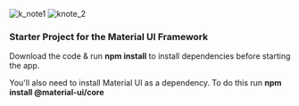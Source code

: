 ![k_note1](https://user-images.githubusercontent.com/56603291/120148775-5b29f200-c206-11eb-931a-8d38306b6bde.jpg)
![knote_2](https://user-images.githubusercontent.com/56603291/120148990-ae9c4000-c206-11eb-9cff-ff6b1208afd6.jpg)
### Starter Project for the Material UI Framework

Download the code & run **npm install** to install dependencies before starting the app.

You'll also need to install Material UI as a dependency. To do this run **npm install @material-ui/core**
